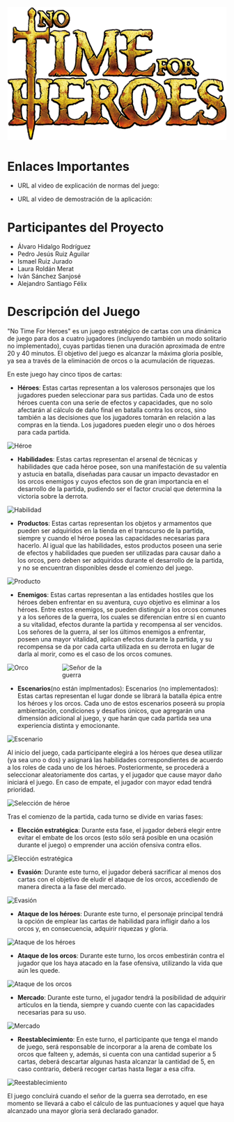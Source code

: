 ![Logo](src/main/resources/static/resources/images/LogoNT4H.png)

# Enlaces Importantes

- URL al video de explicación de normas del juego: 

- URL al video de demostración de la aplicación: 

# Participantes del Proyecto

- Álvaro Hidalgo Rodríguez
- Pedro Jesús Ruiz Aguilar
- Ismael Ruiz Jurado
- Laura Roldán Merat
- Iván Sánchez Sanjosé
- Alejandro Santiago Félix

# Descripción del Juego

"No Time For Heroes" es un juego estratégico de cartas con una dinámica de juego para dos a cuatro jugadores (incluyendo también un modo solitario no implementado), cuyas partidas tienen una duración aproximada de entre 20 y 40 minutos. El objetivo del juego es alcanzar la máxima gloria posible, ya sea a través de la eliminación de orcos o la acumulación de riquezas.

En este juego hay cinco tipos de cartas:

- **Héroes**: Estas cartas representan a los valerosos personajes que los jugadores pueden seleccionar para sus partidas. Cada uno de estos héroes cuenta con una serie de efectos y capacidades, que no solo afectarán al cálculo de daño final en batalla contra los orcos, sino también a las decisiones que los jugadores tomarán en relación a las compras en la tienda. Los jugadores pueden elegir uno o dos héroes para cada partida.

![Héroe](https://user-images.githubusercontent.com/72869496/212858190-44737448-75ba-44ab-9be6-4850a828ea0f.png)

- **Habilidades**: Estas cartas representan el arsenal de técnicas y habilidades que cada héroe posee, son una manifestación de su valentía y astucia en batalla, diseñadas para causar un impacto devastador en los orcos enemigos y cuyos efectos son de gran importancia en el desarrollo de la partida, pudiendo ser el factor crucial que determina la victoria sobre la derrota.

![Habilidad](https://user-images.githubusercontent.com/72869496/212858903-d11e3f6c-a798-4b71-9eaa-2fdf53e255b9.png)

- **Productos**: Estas cartas representan los objetos y armamentos que pueden ser adquiridos en la tienda en el transcurso de la partida, siempre y cuando el héroe posea las capacidades necesarias para hacerlo. Al igual que las habilidades, estos productos poseen una serie de efectos y habilidades que pueden ser utilizadas para causar daño a los orcos, pero deben ser adquiridos durante el desarrollo de la partida, y no se encuentran disponibles desde el comienzo del juego.

![Producto](https://user-images.githubusercontent.com/72869496/212860521-ffbbf695-d9a4-4764-819b-9f19ddcb7e7f.png)

- **Enemigos**: Estas cartas representan a las entidades hostiles que los héroes deben enfrentar en su aventura, cuyo objetivo es eliminar a los héroes. Entre estos enemigos, se pueden distinguir a los orcos comunes y a los señores de la guerra, los cuales se diferencian entre sí en cuanto a su vitalidad, efectos durante la partida y recompensa al ser vencidos. Los señores de la guerra, al ser los últimos enemigos a enfrentar, poseen una mayor vitalidad, aplican efectos durante la partida, y su recompensa se da por cada carta utilizada en su derrota en lugar de darla al morir, como es el caso de los orcos comunes.

<div style="display: flex;">
  <img src="https://user-images.githubusercontent.com/72869496/212861639-2a0d71d8-ed7a-4d62-942a-b66328ae2b88.png" alt="Orco" style="width: 25%;">
  <img src="https://user-images.githubusercontent.com/72869496/212861745-e3bf82fb-9988-44cb-a18f-0b770a378234.png" alt="Señor de la guerra" style="width: 25%;">
</div>


- **Escenarios**(no están implmentados): Escenarios (no implementados): Estas cartas representan el lugar donde se librará la batalla épica entre los héroes y los orcos. Cada uno de estos escenarios poseerá su propia ambientación, condiciones y desafíos únicos, que agregarán una dimensión adicional al juego, y que harán que cada partida sea una experiencia distinta y emocionante.

![Escenario](https://user-images.githubusercontent.com/72869496/212862427-f2004a32-e821-409d-9eb0-9631d03e62a7.png)

Al inicio del juego, cada participante elegirá a los héroes que desea utilizar (ya sea uno o dos) y asignará las habilidades correspondientes de acuerdo a los roles de cada uno de los héroes. Posteriormente, se procederá a seleccionar aleatoriamente dos cartas, y el jugador que cause mayor daño iniciará el juego. En caso de empate, el jugador con mayor edad tendrá prioridad.

![Selección de héroe](https://user-images.githubusercontent.com/72869496/212869943-9880875f-bf8e-4e68-bacb-87c6fcfeafc6.png)

Tras el comienzo de la partida, cada turno se divide en varias fases:

- **Elección estratégica**: Durante esta fase, el jugador deberá elegir entre evitar el embate de los orcos (esto sólo será posible en una ocasión durante el juego) o emprender una acción ofensiva contra ellos.

![Elección estratégica](https://user-images.githubusercontent.com/72869496/212870266-12c16f7e-f669-40f7-9e16-030db8bed6f6.png)

- **Evasión**: Durante este turno, el jugador deberá sacrificar al menos dos cartas con el objetivo de eludir el ataque de los orcos, accediendo de manera directa a la fase del mercado.

![Evasión](https://user-images.githubusercontent.com/72869496/212870467-e7975708-9be5-43ee-82e0-a8b7ed41cdeb.png)


- **Ataque de los héroes**: Durante este turno, el personaje principal tendrá la opción de emplear las cartas de habilidad para infligir daño a los orcos y, en consecuencia, adquirir riquezas y gloria.

![Ataque de los héroes](https://user-images.githubusercontent.com/72869496/212874949-1a1d96a8-2599-4060-8be5-20d36865b469.png)


- **Ataque de los orcos**: Durante este turno, los orcos embestirán contra el jugador que los haya atacado en la fase ofensiva, utilizando la vida que aún les quede.

![Ataque de los orcos](https://user-images.githubusercontent.com/72869496/212875103-e7abd8fa-5bf4-4fa1-b56a-81927b85869f.png)


- **Mercado**: Durante este turno, el jugador tendrá la posibilidad de adquirir artículos en la tienda, siempre y cuando cuente con las capacidades necesarias para su uso.

![Mercado](https://user-images.githubusercontent.com/72869496/212871407-9364921a-6e7d-4ebb-a1b5-db9e032f13e2.png)

- **Reestablecimiento**: En este turno, el participante que tenga el mando de juego, será responsable de incorporar a la arena de combate los orcos que falteen y, además, si cuenta con una cantidad superior a 5 cartas, deberá descartar algunas hasta alcanzar la cantidad de 5, en caso contrario, deberá recoger cartas hasta llegar a esa cifra.

![Reestablecimiento](https://user-images.githubusercontent.com/72869496/212874751-64b964df-3b84-433b-98af-f6d3efb5d9ce.png)

El juego concluirá cuando el señor de la guerra sea derrotado, en ese momento se llevará a cabo el cálculo de las puntuaciones y aquel que haya alcanzado una mayor gloria será declarado ganador.





